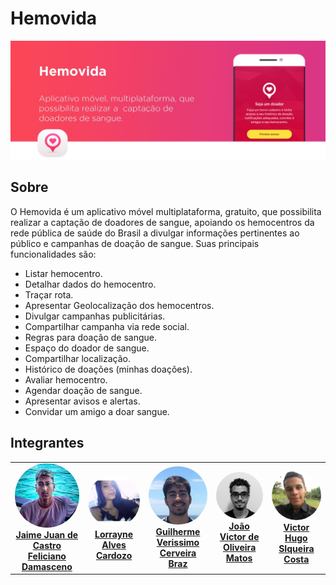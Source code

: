 # Hemovida

<img src="images/home.jpg" width="auto" height="auto">

## Sobre 
O Hemovida é um aplicativo móvel multiplataforma, gratuito, que possibilita realizar a captação de doadores de sangue, apoiando os hemocentros da rede pública de saúde do Brasil a divulgar informações pertinentes ao público e campanhas de doação de sangue.
Suas principais funcionalidades são:
- Listar hemocentro.
- Detalhar dados do hemocentro.
- Traçar rota.
- Apresentar Geolocalização dos hemocentros.
- Divulgar campanhas publicitárias.
- Compartilhar campanha via rede social.
- Regras para doação de sangue.
- Espaço do doador de sangue.
- Compartilhar localização.
- Histórico de doações (minhas doações).
- Avaliar hemocentro.
- Agendar doação de sangue.
- Apresentar avisos e alertas.
- Convidar um amigo a doar sangue.

## Integrantes
<table>
    <tr>
        <td align="center"><a href="https://github.com/JaimeJuan11" target="_blank"><img onmouseover="opaqImg(this)" onmouseout="normalImg(this)" style="border-radius: 50%;" src="images/jaime.jpg" width="auto;" alt="Jaime Juan de Castro Feliciano Damasceno"/><br /><b>Jaime Juan de Castro Feliciano Damasceno</b></a><br /><a href="https://github.com/JaimeJuan11" target="_blank"></a></td>
        <td align="center"><a href="https://github.com/LorrayneCardozo" target="_blank"><img onmouseover="opaqImg(this)" onmouseout="normalImg(this)" style="border-radius: 50%;" src="images/lorrayne.jpg" width="auto;" alt="Lorrayne Alves Cardozo"/><br /><b>Lorrayne Alves Cardozo</b></a><br /><a href="https://github.com/LorrayneCardozo" target="_blank"></a></td>
        <td align="center"><a href="https://github.com/GuilhermeBraz" target="_blank"><img onmouseover="opaqImg(this)" onmouseout="normalImg(this)" style="border-radius: 50%;" src="images/guilherme.jpeg" width="auto;" alt="Guilherme Verissimo Cerveira Braz"/><br /><b>Guilherme Verissimo Cerveira Braz</b></a><br /><a href="https://github.com/GuilhermeBraz" target="_blank"></a></td>
        <td align="center"><a href="https://github.com/joao15victor08" target="_blank"><img onmouseover="opaqImg(this)" onmouseout="normalImg(this)" style="border-radius: 50%;" src="images/joao.jpeg" width="auto;" alt="Joao Victor de Oliveira Matos"/><br /><b>João Victor de Oliveira Matos</b></a><br /><a href="https://github.com/joao15victor08" target="_blank"></a></td>
        <td align="center"><a href="https://github.com/V100k" target="_blank"><img onmouseover="opaqImg(this)" onmouseout="normalImg(this)" style="border-radius: 50%;" src="images/victor.jpeg" width="auto;" alt="Jaime Juan de Castro Feliciano Damasceno"/><br /><b>Victor Hugo SIqueira Costa</b></a><br /><a href="https://github.com/V100k" target="_blank"></a></td>
    </tr>
</table>